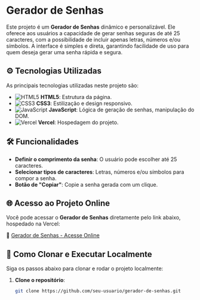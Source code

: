 # Gerador de Senhas



Este projeto é um **Gerador de Senhas** dinâmico e personalizável. Ele oferece aos usuários a capacidade de gerar senhas seguras de até 25 caracteres, com a possibilidade de incluir apenas letras, números e/ou símbolos. A interface é simples e direta, garantindo facilidade de uso para quem deseja gerar uma senha rápida e segura.

## ⚙️ Tecnologias Utilizadas

As principais tecnologias utilizadas neste projeto são:

- ![HTML5](https://img.shields.io/badge/-HTML5-orange?logo=html5&logoColor=white) **HTML5**: Estrutura da página.
- ![CSS3](https://img.shields.io/badge/-CSS3-blue?logo=css3&logoColor=white) **CSS3**: Estilização e design responsivo.
- ![JavaScript](https://img.shields.io/badge/-JavaScript-yellow?logo=javascript&logoColor=white) **JavaScript**: Lógica de geração de senhas, manipulação do DOM.
- ![Vercel](https://img.shields.io/badge/-Vercel-black?logo=vercel&logoColor=white) **Vercel**: Hospedagem do projeto.

## 🛠️ Funcionalidades

- **Definir o comprimento da senha**: O usuário pode escolher até 25 caracteres.
- **Selecionar tipos de caracteres**: Letras, números e/ou símbolos para compor a senha.
- **Botão de "Copiar"**: Copie a senha gerada com um clique.

## 🌐 Acesso ao Projeto Online

Você pode acessar o **Gerador de Senhas** diretamente pelo link abaixo, hospedado na Vercel:

🔗 [Gerador de Senhas - Acesse Online](https://gerador-de-senha-ye64.vercel.app/)

## 🚀 Como Clonar e Executar Localmente

Siga os passos abaixo para clonar e rodar o projeto localmente:

1. **Clone o repositório**:
   ```bash
   git clone https://github.com/seu-usuario/gerador-de-senhas.git
